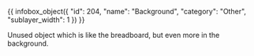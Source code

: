 {{ infobox_object({
	"id": 204,
	"name": "Background",
	"category": "Other",
	"sublayer_width": 1
}) }}

Unused object which is like the breadboard, but even more in the background.